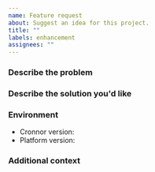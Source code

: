 ```yaml
---
name: Feature request
about: Suggest an idea for this project.
title: ""
labels: enhancement
assignees: ""
---
```


### Describe the problem

<!-- A clear and concise description of what the problem is. Ex. I'm always
     frustrated when [...] -->

### Describe the solution you'd like

<!-- A clear and concise description of what you want to happen. -->

### Environment

- Cronnor version<!-- e.g. 2.3.0 -->:
- Platform version<!-- e.g. Chrome 121.0.6167.160, Node.js v20.11.0 -->:

### Additional context

<!-- Add any other context about the feature request here. -->
